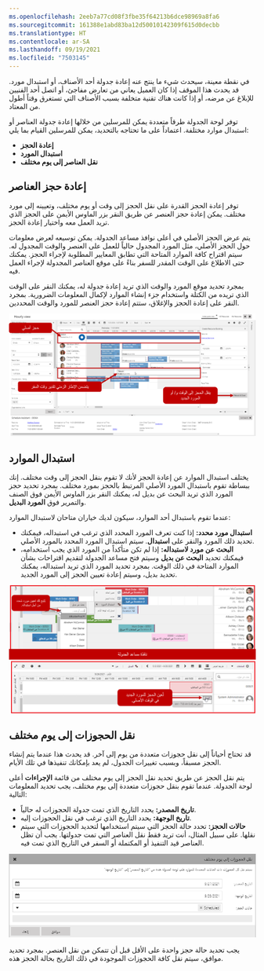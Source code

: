 ```yaml
---
ms.openlocfilehash: 2eeb7a77cd08f3fbe35f64213b6dce98969a8fa6
ms.sourcegitcommit: 161388e1abd83ba12d50010142309f615d0decbb
ms.translationtype: HT
ms.contentlocale: ar-SA
ms.lasthandoff: 09/19/2021
ms.locfileid: "7503145"
---
```

في نقطة معينة، سيحدث شيء ما ينتج عنه إعادة جدولة أحد الأصناف، أو استبدال مورد. قد يحدث هذا الموقف إذا كان العميل يعاني من تعارض مفاجئ، أو اتصل أحد الفنيين للإبلاغ عن مرضه، أو إذا كانت هناك تقنية متخلفة بسبب الأصناف التي تستغرق وقتاً أطول من المعتاد.

توفر لوحة الجدولة طرقاً متعددة يمكن للمرسلين من خلالها إعادة جدولة العناصر أو استبدال موارد مختلفة. اعتماداً على ما تحتاجه بالتحديد، يمكن للمرسلين القيام بما يلي:

-   **إعادة الحجز**
-   **استبدال المورد**
-   **نقل العناصر إلى يوم مختلف**

## <a name="rebooking-items"></a>إعادة حجز العناصر

توفر إعادة الحجز القدرة على نقل الحجز إلى وقت أو يوم مختلف، وتعيينه إلى مورد مختلف. يمكن إعادة حجز العنصر عن طريق النقر بزر الماوس الأيمن على الحجز الذي تريد العمل معه واختيار إعادة الحجز.

يتم عرض الحجز الأصلي في أعلى نوافذ مساعد الجدولة. يمكن توسيعه لعرض معلومات حول الحجز الأصلي، مثل المورد المجدول حالياً للعمل على العنصر والوقت المجدول له. سيتم اقتراح كافة الموارد المتاحة التي تطابق المعايير المطلوبة لإجراء الحجز. يمكنك حتى الاطلاع على الوقت المقدر للسفر بناءً على موقع العناصر المجدولة لإجراء العمل فيه.

بمجرد تحديد موقع المورد والوقت الذي تريد إعادة جدولة له، يمكنك النقر على الوقت الذي تريده من الكتلة واستخدام جزء إنشاء الموارد لإكمال المعلومات الضرورية. بمجرد النقر على إعادة الحجز والإغلاق، ستتم إعادة حجز العنصر للمورد والوقت المحددين.

![لقطة شاشة لإعادة حجز العنصر مع تفاصيل الحجز الأصلي والنافذة الزمنية وزر إعادة الحجز والإغلاق.](../media/MSO-Unit4-1.png)

## <a name="substituting-resources"></a>استبدال الموارد

يختلف استبدال الموارد عن إعادة الحجز لأنك لا تقوم بنقل الحجز إلى وقت مختلف. إنك ببساطة تقوم باستبدال المورد الأصلي المرتبط بالحجز بمورد مختلف. بمجرد تحديد حجز المورد الذي تريد البحث عن بديل له، يمكنك النقر بزر الماوس الأيمن فوق الصنف والتمرير فوق **المورد البديل**.

عندما تقوم باستبدال أحد الموارد، سيكون لديك خياران متاحان لاستبدال الموارد:

-   **استبدال مورد محدد:** إذا كنت تعرف المورد المحدد الذي ترغب في استبداله، فيمكنك تحديد ذلك المورد والنقر على **استبدال**. سيتم استبدال المورد المحدد بالمورد الأصلي.
-   **البحث عن مورد لاستبداله:** إذا لم تكن متأكداً من المورد الذي يجب استخدامه، فيمكنك تحديد **البحث عن بديل** وسيتم فتح مساعد الجدولة لتقديم اقتراحات بشأن الموارد المتاحة في ذلك الوقت. بمجرد تحديد المورد الذي تريد استبداله، يمكنك تحديد بديل، وسيتم إعادة تعيين الحجز إلى المورد الجديد.

![لقطة شاشة من القائمة المنسدلة البحث عن بديل واستبدال التفاصيل.](../media/MSO-Unit4-2.png)

## <a name="moving-bookings-to-a-different-day"></a>نقل الحجوزات إلى يوم مختلف

قد تحتاج أحياناً إلى نقل حجوزات متعددة من يوم إلى آخر. قد يحدث هذا عندما يتم إنشاء الحجز مسبقاً، وبسبب تغييرات الجدول، لم يعد بإمكانك تنفيذها في تلك الأيام.

يتم نقل الحجز عن طريق تحديد نقل الحجز إلى يوم مختلف من قائمة **الإجراءات** أعلى لوحة الجدولة. عندما تقوم بنقل حجوزات متعددة إلى يوم مختلف، يجب تحديد المعلومات التالية:

-   **تاريخ المصدر:** يحدد التاريخ الذي تمت جدولة الحجوزات له حالياً.
-   **تاريخ الوجهة:** يحدد التاريخ الذي ترغب في نقل الحجوزات إليه.
-   **حالات الحجز:** تحدد حالة الحجز التي سيتم استخدامها لتحديد الحجوزات التي سيتم نقلها. على سبيل المثال، أنت تريد فقط نقل العناصر التي تمت جدولتها. يجب أن تظل العناصر قيد التنفيذ أو المكتملة أو السفر في التاريخ الذي تمت فيه.

![لقطة شاشة لنقل الحجوزات إلى نافذة يوم مختلف.](../media/MSO-Unit4-3.png)

يجب تحديد حالة حجز واحدة على الأقل قبل أن تتمكن من نقل العنصر. بمجرد تحديد موافق، سيتم نقل كافة الحجوزات الموجودة في ذلك التاريخ بحالة الحجز هذه.

